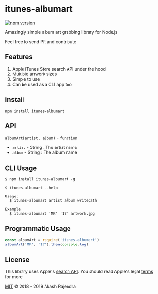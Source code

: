 # itunes-albumart
[![npm version](https://badge.fury.io/js/itunes-albumart.svg)](https://badge.fury.io/js/itunes-albumart)

Amazingly simple album art grabbing library for Node.js

Feel free to send PR and contribute

## Features

1. Apple iTunes Store search API under the hood
2. Multiple artwork sizes
3. Simple to use
4. Can be used as a CLI app too

## Install

`npm install itunes-albumart`

## API
`albumArt(artist, album)` - `function`
* `artist` - String : The artist name
* `album` - String : The album name

## CLI Usage
```
$ npm install itunes-albumart -g

$ itunes-albumart --help

Usage:
  $ itunes-albumart artist album writepath

Example
  $ itunes-albumart 'MK' '17' artwork.jpg
```

## Programmatic Usage
```js
const albumArt = require('itunes-albumart')
albumArt('MK', '17').then(console.log)
```

## License
This library uses Apple's [search API](https://affiliate.itunes.apple.com/resources/documentation/itunes-store-web-service-search-api/). You should read Apple's legal [terms](https://www.apple.com/legal/internet-services/terms/site.html) for more.

[MIT](http://opensource.org/licenses/MIT) © 2018 - 2019 Akash Rajendra
